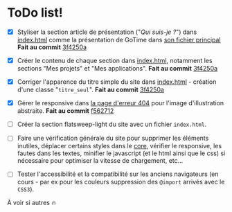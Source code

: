 # ToDo list!
- [x] Styliser la section article de présentation ("*Qui suis-je ?*") dans [index.html](index.html) comme la présentation de GoTime dans [son fichier principal](gotime/index.html) **Fait au commit** [3f4250a](https://github.com/pandaroux007/pandaroux007.github.io/commit/3f4250a3cf37209a44f361f5375fa2c7557f2cab)

- [x] Créer le contenu de chaque section dans [index.html](index.html), notamment les sections "Mes projets" et "Mes applications". **Fait au commit** [3f4250a](https://github.com/pandaroux007/pandaroux007.github.io/commit/3f4250a3cf37209a44f361f5375fa2c7557f2cab)

- [x] Corriger l'apparence du titre simple du site dans [index.html](index.html) - création d'une classe "`titre_seul`". **Fait au commit** [3f4250a](https://github.com/pandaroux007/pandaroux007.github.io/commit/3f4250a3cf37209a44f361f5375fa2c7557f2cab)

- [x] Gérer le responsive dans [la page d'erreur 404](404.html) pour l'image d'illustration abstraite. **Fait au commit** [f562712](https://github.com/pandaroux007/pandaroux007.github.io/commit/f5627124195e9652e18a77cb01889b3aafd27f69)

- [ ] Créer la section flatsweep-light du site avec un fichier `index.html`.

- [ ] Faire une vérification générale du site pour supprimer les éléments inutiles, déplacer certains styles dans le [core](core/), vérifier le responsive, les fautes dans les textes, minifier le javascript (et le html ainsi que le css) si nécessaire pour optimiser la vitesse de chargement, etc...

- [ ] Tester l'accessibilité et la compatibilité sur les anciens navigateurs (en cours - par ex pour les couleurs suppression des `@import` arrivés avec le `CSS3`).

À voir si autres 🔥